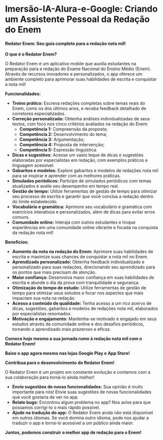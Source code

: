 # Imersão-IA-Alura-e-Google: Criando um Assistente Pessoal da Redação do Enem
#### Redator Enem: Seu guia completo para a redação nota mil!

**O que é o Redator Enem?**

O Redator Enem é um aplicativo mobile que auxilia estudantes na preparação para a redação do Exame Nacional do Ensino Médio (Enem). Através de recursos inovadores e personalizados, o app oferece um ambiente completo para aprimorar suas habilidades de escrita e conquistar a nota mil!

**Funcionalidades:**

* **Treino prático:** Escreva redações completas sobre temas reais do Enem, como os dos últimos anos, e receba feedback detalhado de corretores especializados.
* **Correção personalizada:** Obtenha análises individualizadas de seus textos, com foco nos cinco critérios avaliados na redação do Enem: 
    * **Competência 1:** Compreensão da proposta;
    * **Competência 2:** Desenvolvimento do tema;
    * **Competência 3:** Argumentação;
    * **Competência 4:** Proposta de intervenção;
    * **Competência 5:** Expressão linguística.
* **Dicas e sugestões:** Acesse um vasto leque de dicas e sugestões elaboradas por especialistas em redação, com exemplos práticos e linguagem acessível.
* **Gabaritos e modelos:** Explore gabaritos e modelos de redações nota mil para se inspirar e aprender com as melhores práticas.
* **Simulados periódicos:** Participe de simulados periódicos com temas atualizados e avalie seu desempenho em tempo real.
* **Gestão de tempo:** Utilize ferramentas de gestão de tempo para otimizar seu processo de escrita e garantir que você conclua a redação dentro do limite estabelecido.
* **Vocabulário e gramática:** Aprimore seu vocabulário e gramática com exercícios interativos e personalizados, além de dicas para evitar erros comuns.
* **Comunidade online:** Interaja com outros estudantes e troque experiências em uma comunidade online vibrante e focada na conquista da redação nota mil!

**Benefícios:**

* **Aumento da nota na redação do Enem:** Aprimore suas habilidades de escrita e maximize suas chances de conquistar a nota mil no Enem.
* **Aprendizado personalizado:** Obtenha feedback individualizado e personalizado para suas redações, direcionando seu aprendizado para os pontos que mais precisam de atenção.
* **Maior confiança:** Desenvolva maior confiança em suas habilidades de escrita e aborde o dia da prova com tranquilidade e segurança.
* **Otimização do tempo de estudo:** Utilize ferramentas de gestão de tempo para otimizar seus estudos e focar nos aspectos que mais impactam sua nota na redação.
* **Acesso a conteúdo de qualidade:** Tenha acesso a um rico acervo de dicas, sugestões, gabaritos e modelos de redações nota mil, elaborados por especialistas renomados.
* **Motivação e engajamento:** Mantenha-se motivado e engajado em seus estudos através da comunidade online e dos desafios periódicos, tornando o aprendizado mais prazeroso e eficaz.

**Comece hoje mesmo a sua jornada rumo à redação nota mil com o Redator Enem!**

**Baixe o app agora mesmo nas lojas Google Play e App Store!**

**Contribua para o desenvolvimento do Redator Enem!**

O Redator Enem é um projeto em constante evolução e contamos com a sua colaboração para torná-lo ainda melhor! 

* **Envie sugestões de novas funcionalidades:** Sua opinião é muito importante para nós! Envie suas sugestões de novas funcionalidades que você gostaria de ver no app.
* **Relate bugs:** Encontrou algum problema no app? Nos avise para que possamos corrigi-lo o mais rápido possível.
* **Ajude na tradução do app:** O Redator Enem ainda não está disponível em outros idiomas. Se você domina outro idioma, pode nos ajudar a traduzir o app e torná-lo acessível a um público ainda maior.

**Juntos, podemos construir o melhor app de redação para o Enem!**

